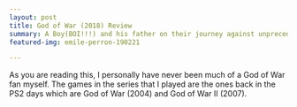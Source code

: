 ```yaml
---
layout: post
title: God of War (2018) Review
summary: A Boy(BOI!!!) and his father on their journey against unprecedented odds.
featured-img: emile-perron-190221

---
```

As you are reading this, I personally have never been much of a God of War fan myself. The games in the series that I played are the ones back in the PS2 days which are God of War (2004) and God of War II (2007).
